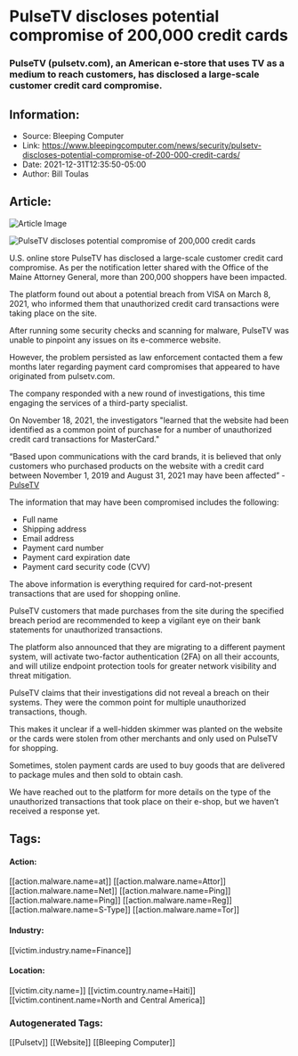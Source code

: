 # PulseTV discloses potential compromise of 200,000 credit cards
### PulseTV (pulsetv.com), an American e-store that uses TV as a medium to reach customers, has disclosed a large-scale customer credit card compromise.

## Information:
+ Source: Bleeping Computer
+ Link: https://www.bleepingcomputer.com/news/security/pulsetv-discloses-potential-compromise-of-200-000-credit-cards/
+ Date: 2021-12-31T12:35:50-05:00
+ Author: Bill Toulas


## Article:
![Article Image](https://www.bleepstatic.com/content/hl-images/2021/02/02/Online-shopping.jpg)

![PulseTV discloses potential compromise of 200,000 credit cards](https://www.bleepstatic.com/content/hl-images/2021/02/02/Online-shopping.jpg)


U.S. online store PulseTV has disclosed a large-scale customer credit card compromise. As per the notification letter shared with the Office of the Maine Attorney General, more than 200,000 shoppers have been impacted.


The platform found out about a potential breach from VISA on March 8, 2021, who informed them that unauthorized credit card transactions were taking place on the site.


After running some security checks and scanning for malware, PulseTV was unable to pinpoint any issues on its e-commerce website.


However, the problem persisted as law enforcement contacted them a few months later regarding payment card compromises that appeared to have originated from pulsetv.com.


The company responded with a new round of investigations, this time engaging the services of a third-party specialist.


On November 18, 2021, the investigators "learned that the website had been identified as a common point of purchase for a number of unauthorized credit card transactions for MasterCard."



“Based upon communications with the card brands, it is believed that only customers who purchased products on the website with a credit card between November 1, 2019 and August 31, 2021 may have been affected” - [PulseTV](https://apps.web.maine.gov/online/aeviewer/ME/40/bfdb6188-e2bc-4428-9010-88cc29c36c8c.shtml)



The information that may have been compromised includes the following:


* Full name
* Shipping address
* Email address
* Payment card number
* Payment card expiration date
* Payment card security code (CVV)

The above information is everything required for card-not-present transactions that are used for shopping online.


PulseTV customers that made purchases from the site during the specified breach period are recommended to keep a vigilant eye on their bank statements for unauthorized transactions.


The platform also announced that they are migrating to a different payment system, will activate two-factor authentication (2FA) on all their accounts, and will utilize endpoint protection tools for greater network visibility and threat mitigation.


PulseTV claims that their investigations did not reveal a breach on their systems. They were the common point for multiple unauthorized transactions, though.


This makes it unclear if a well-hidden skimmer was planted on the website or the cards were stolen from other merchants and only used on PulseTV for shopping.


Sometimes, stolen payment cards are used to buy goods that are delivered to package mules and then sold to obtain cash.


We have reached out to the platform for more details on the type of the unauthorized transactions that took place on their e-shop, but we haven’t received a response yet.





## Tags:

#### Action:
[[action.malware.name=at]] [[action.malware.name=Attor]] [[action.malware.name=Net]] [[action.malware.name=Ping]] [[action.malware.name=Ping]] [[action.malware.name=Reg]] [[action.malware.name=S-Type]] [[action.malware.name=Tor]]

#### Industry:
[[victim.industry.name=Finance]]

#### Location:
[[victim.city.name=]] [[victim.country.name=Haiti]] [[victim.continent.name=North and Central America]]

### Autogenerated Tags:
[[Pulsetv]] [[Website]] [[Bleeping Computer]]

